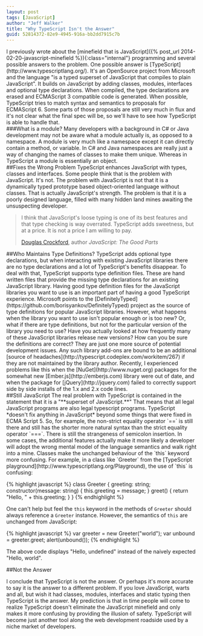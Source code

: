 ```yaml
---
layout: post
tags: [JavaScript]
author: "Jeff Walker"
title: "Why TypeScript Isn't the Answer"
guid: 52814372-82e9-4945-916a-bb2dd7915c7b
---
```

<div class="with-aside aside-right aside-down-5" markdown="1">
<div class="aside-placeholder" style="display: none" markdown="1">
###What is a module?
Many developers with a background in C# or Java development may not be aware what a module actually is, as opposed to a namespace. A module is very much like a namespace except it can directly contain a method, or variable.  In C# and Java namespaces are really just a way of changing the names of classes to make them unique.  Whereas in TypeScript a module is essentially an object.
</div>
I previously wrote about the [minefield that is JavaScript]({% post_url 2014-02-20-javascript-minefield %}){:class="internal"} programming and several possible answers to the problem.  One possible answer is [TypeScript](http://www.typescriptlang.org/). It's an OpenSource project from Microsoft and the language "is a typed superset of JavaScript that compiles to plain JavaScript". It builds on JavaScript by adding classes, modules, interfaces and optional type declarations.  When compiled, the type declarations are erased and ECMAScript 3 compatible code is generated. When possible, TypeScript tries to match syntax and semantics to proposals for ECMAScript 6. Some parts of those proposals are still very much in flux and it's not clear what the final spec will be, so we'll have to see how TypeScript is able to handle that.

<aside markdown="1">
###What is a module?
Many developers with a background in C# or Java development may not be aware what a module actually is, as opposed to a namespace. A module is very much like a namespace except it can directly contain a method, or variable.  In C# and Java namespaces are really just a way of changing the names of classes to make them unique.  Whereas in TypeScript a module is essentially an object.
</aside>
</div>

<section markdown="1">
##Fixes the Wrong Problem
TypeScript enhances JavaScript with types, classes and interfaces.  Some people think that is the problem with JavaScript.  It's not.  The problem with JavaScript is not that it is a dynamically typed prototype based object-oriented language without classes.  That is actually JavaScript's strength.  The problem is that it is a poorly designed language, filled with many hidden land mines awaiting the unsuspecting developer.

>I think that JavaScript's loose typing is one of its best features and that type checking is way overrated. TypeScript adds sweetness, but at a price. It is not a price I am willing to pay.﻿
>
><footer><a href="https://plus.google.com/+DouglasCrockfordEsq/posts/MgzNUSTwjRt">Douglas Crockford</a>, author <cite>JavaScript: The Good Parts</cite></footer>
</section>

<section markdown="1">
##Who Maintains Type Definitions?
TypeScript adds optional type declarations, but when interacting with existing JavaScript libraries there are no type declarations and a lot of TypeScript's benefits disappear.  To deal with that, TypeScript supports type definition files.  These are hand written files that provide the missing type declarations for an existing JavaScript library.  Having good type definition files for the JavaScript libraries you want to use is an important part of having a good TypeScript experience.  Microsoft points to the [DefinitelyTyped](https://github.com/borisyankov/DefinitelyTyped) project as the source of type definitions for popular JavaScript libraries.  However, what happens when the library you want to use isn't popular enough or is too new?  Or, what if there are type definitions, but not for the particular version of the library you need to use?  Have you actually looked at how frequently many of these JavaScript libraries release new versions?  How can you be sure the definitions are correct?  They are just one more source of potential development issues.  Any such library add-ons are bound to be an additional [source of headaches](http://typescript.codeplex.com/workitem/267) if they are not maintained by the library author.  Recently, I experienced problems like this when the [NuGet](http://www.nuget.org) packages for the somewhat new [Ember.js](http://emberjs.com) library were out of date, and when the package for [jQuery](http://jquery.com) failed to correctly support side by side installs of the 1.x and 2.x code lines.
</section>

<section markdown="1">
##Still JavaScript
The real problem with TypeScript is contained in the statement that it is a "**superset of JavaScript.**"  That means that all legal JavaScript programs are also legal typescript programs.  TypeScript *doesn't fix anything in JavaScript* beyond some things that were fixed in ECMA Script 5.  So, for example, the non-strict equality operator `==` is still there and still has the shorter more natural syntax than the strict equality operator `===`. There is still the strangeness of semicolon insertion.  In some cases, the additional features actually make it more likely a developer will adopt the wrong mental model of the language semantics and walk right into a mine.  Classes make the unchanged behaviour of the `this` keyword more confusing.  For example, in a class like `Greeter` from the [TypeScript playground](http://www.typescriptlang.org/Playground), the use of `this` is confusing:

{% highlight javascript %}
class Greeter {
	greeting: string;
	constructor(message: string) {
		this.greeting = message;
	}
	greet() {
		return "Hello, " + this.greeting;
	}
}
{% endhighlight %}

One can't help but feel the `this` keyword in the methods of `Greeter` should always reference a `Greeter` instance.  However, the semantics of `this` are unchanged from JavaScript:

{% highlight javascript %}
var greeter = new Greeter("world");
var unbound = greeter.greet;
alert(unbound());
{% endhighlight %}

The above code displays "Hello, undefined" instead of the naively expected "Hello, world".
</section>

<section markdown="1">
##Not the Answer

I conclude that TypeScript is not the answer.  Or perhaps it's more accurate to say it is the answer to a different problem.  If you love JavaScript, warts and all, but wish it had classes, modules, interfaces and static typing then TypeScript is the answer.  My prediction is that in time people will come to realize TypeScript doesn't eliminate the JavaScript minefield and only makes it more confusing by providing the illusion of safety.  TypeScript will become just another tool along the web development roadside used by a niche market of developers.
</section>


